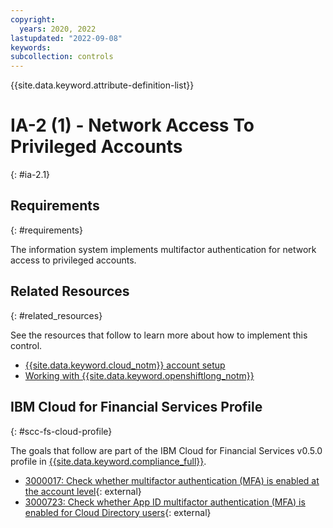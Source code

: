 ```yaml
---
copyright:
  years: 2020, 2022
lastupdated: "2022-09-08"
keywords: 
subcollection: controls
---
```


{{site.data.keyword.attribute-definition-list}}

# IA-2 (1) - Network Access To Privileged Accounts
{: #ia-2.1}

## Requirements
{: #requirements}

The information system implements multifactor authentication for network access to privileged accounts.


## Related Resources
{: #related_resources}

See the resources that follow to learn more about how to implement this control.

- [{{site.data.keyword.cloud_notm}} account setup](/docs/framework-financial-services?topic=framework-financial-services-shared-account-setup)
- [Working with {{site.data.keyword.openshiftlong_notm}}](/docs/framework-financial-services?topic=framework-financial-services-shared-containers-openshift)

## IBM Cloud for Financial Services Profile
{: #scc-fs-cloud-profile}

The goals that follow are part of the IBM Cloud for Financial Services v0.5.0 profile in [{{site.data.keyword.compliance_full}}](/docs/security-compliance?topic=security-compliance-getting-started).

- [3000017: Check whether multifactor authentication (MFA) is enabled at the account level](https://cloud.ibm.com/security-compliance/goals/3000017?page=profile&profile_id=2799&profile_type=1&profile_name=IBM%20Cloud%20for%20Financial%20Services%20v0.5.0){: external}
- [3000723: Check whether App ID multifactor authentication (MFA) is enabled for Cloud Directory users](https://cloud.ibm.com/security-compliance/goals/3000723?page=profile&profile_id=2799&profile_type=1&profile_name=IBM%20Cloud%20for%20Financial%20Services%20v0.5.0){: external}
